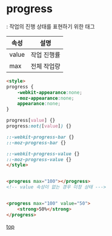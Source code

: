 # progress
: 작업의 진행 상태를 표현하기 위한 태그   

속성 | 설명
---|---
value | 작업 진행률  
max   | 전체 작업량


```html
<style>
progress {
    -webkit-appearance:none;
    -moz-appearance:none;
    appearance:none;
}

progress[value] {}
progress:not([value]) {}

::-webkit-progress-bar {}
::-moz-progress-bar {}

::-webkit-progress-value {}
::-moz-progress-value {}
</style>


<progress max="100"></progress>
<!-- value 속성이 없는 경우 미정 상태 --->


<progress max="100" value="50">
    <strong>50%</strong>
</progress>
```



[top](#)
